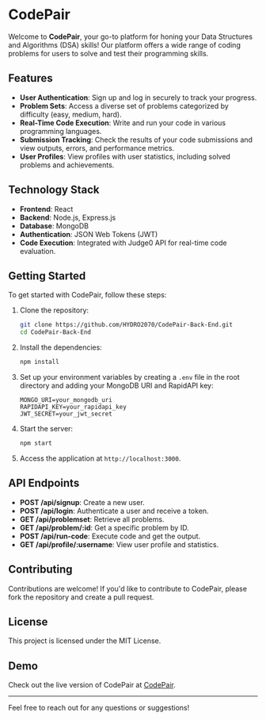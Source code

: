 # CodePair

Welcome to **CodePair**, your go-to platform for honing your Data Structures and Algorithms (DSA) skills! Our platform offers a wide range of coding problems for users to solve and test their programming skills.

## Features

- **User Authentication**: Sign up and log in securely to track your progress.
- **Problem Sets**: Access a diverse set of problems categorized by difficulty (easy, medium, hard).
- **Real-Time Code Execution**: Write and run your code in various programming languages.
- **Submission Tracking**: Check the results of your code submissions and view outputs, errors, and performance metrics.
- **User Profiles**: View profiles with user statistics, including solved problems and achievements.

## Technology Stack

- **Frontend**: React
- **Backend**: Node.js, Express.js
- **Database**: MongoDB
- **Authentication**: JSON Web Tokens (JWT)
- **Code Execution**: Integrated with Judge0 API for real-time code evaluation.

## Getting Started

To get started with CodePair, follow these steps:

1. Clone the repository:
    ```bash
    git clone https://github.com/HYDRO2070/CodePair-Back-End.git
    cd CodePair-Back-End
    ```

2. Install the dependencies:
    ```bash
    npm install
    ```

3. Set up your environment variables by creating a `.env` file in the root directory and adding your MongoDB URI and RapidAPI key:
    ```
    MONGO_URI=your_mongodb_uri
    RAPIDAPI_KEY=your_rapidapi_key
    JWT_SECRET=your_jwt_secret
    ```

4. Start the server:
    ```bash
    npm start
    ```

5. Access the application at `http://localhost:3000`.

## API Endpoints

- **POST /api/signup**: Create a new user.
- **POST /api/login**: Authenticate a user and receive a token.
- **GET /api/problemset**: Retrieve all problems.
- **GET /api/problem/:id**: Get a specific problem by ID.
- **POST /api/run-code**: Execute code and get the output.
- **GET /api/profile/:username**: View user profile and statistics.

## Contributing

Contributions are welcome! If you'd like to contribute to CodePair, please fork the repository and create a pull request.

## License

This project is licensed under the MIT License.

## Demo

Check out the live version of CodePair at [CodePair](https://codepair.vercel.app/).

---

Feel free to reach out for any questions or suggestions!
